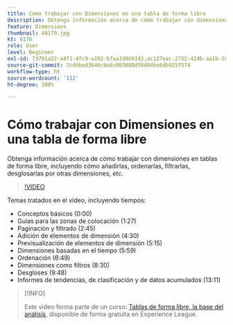 ```yaml
---
title: Cómo trabajar con Dimensiones en una tabla de forma libre
description: Obtenga información acerca de cómo trabajar con dimensiones en tablas de forma libre, incluyendo cómo añadirlas, ordenarlas, filtrarlas, desglosarlas por otras dimensiones, etc.
feature: Dimensions
thumbnail: 40179.jpg
kt: 6176
role: User
level: Beginner
exl-id: 73791a22-a4f1-4fc9-a192-b7aa1d8b9142,ac127eac-2752-424b-aa1b-18a9688d42db
source-git-commit: 3cddbed3646c8e6c003088d58d84be6db9257574
workflow-type: ht
source-wordcount: '112'
ht-degree: 100%

---
```


# Cómo trabajar con Dimensiones en una tabla de forma libre

Obtenga información acerca de cómo trabajar con dimensiones en tablas de forma libre, incluyendo cómo añadirlas, ordenarlas, filtrarlas, desglosarlas por otras dimensiones, etc.

>[!VIDEO](https://video.tv.adobe.com/v/40179/?quality=12&learn=on)

Temas tratados en el vídeo, incluyendo tiempos:

* Conceptos básicos (0:00)
* Guías para las zonas de colocación (1:27)
* Paginación y filtrado (2:45)
* Adición de elementos de dimensión (4:30)
* Previsualización de elementos de dimensión (5:15)
* Dimensiones basadas en el tiempo (5:59)
* Ordenación (6:49)
* Dimensiones como filtros (8:30)
* Desgloses (9:48)
* Informes de tendencias, de clasificación y de datos acumulados (13:11)

>[!INFO]
>
> Este vídeo forma parte de un curso: [Tablas de forma libre, la base del análisis](https://experienceleague.adobe.com/?recommended=Analytics-U-1-2020.3&amp;lang=es), disponible de forma gratuita en Experience League.
